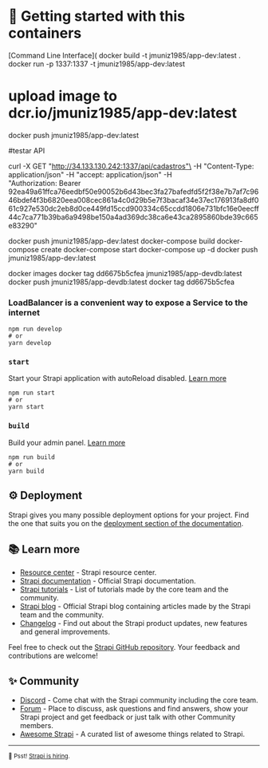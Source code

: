 # 🚀 Getting started with this containers

[Command Line Interface](
docker build -t jmuniz1985/app-dev:latest .
docker run -p 1337:1337 -t jmuniz1985/app-dev:latest
# upload image to dcr.io/jmuniz1985/app-dev:latest
docker push jmuniz1985/app-dev:latest 

#testar API

curl -X GET "http://34.133.130.242:1337/api/cadastros"\
 -H "Content-Type: application/json" -H "accept: application/json" -H \
 "Authorization: Bearer 92ea49a61ffca76eedbf50e90052b6d43bec3fa27bafedfd5f2f38e7b7af7c9646bdef4f3b6820eea008cec861a4c0d29b5e7f3bacaf34e37ec176913fa8df061c927e530dc2eb8d0ce449fd15ccd900334c65ccdd1806e731bfc16e0eecff44c7ca771b39ba6a9498be150a4ad369dc38ca6e43ca2895860bde39c665e83290"

docker push jmuniz1985/app-dev:latest
docker-compose build
docker-compose create 
docker-compose start
docker-compose up -d
docker push jmuniz1985/app-dev:latest

docker images
docker tag dd6675b5cfea jmuniz1985/app-devdb:latest
docker push jmuniz1985/app-devdb:latest
docker tag dd6675b5cfea  
 



### LoadBalancer is a convenient way to expose a Service to the internet 

```
npm run develop
# or
yarn develop
```

### `start`

Start your Strapi application with autoReload disabled. [Learn more](https://docs.strapi.io/developer-docs/latest/developer-resources/cli/CLI.html#strapi-start)

```
npm run start
# or
yarn start
```

### `build`

Build your admin panel. [Learn more](https://docs.strapi.io/developer-docs/latest/developer-resources/cli/CLI.html#strapi-build)

```
npm run build
# or
yarn build
```

## ⚙️ Deployment

Strapi gives you many possible deployment options for your project. Find the one that suits you on the [deployment section of the documentation](https://docs.strapi.io/developer-docs/latest/setup-deployment-guides/deployment.html).

## 📚 Learn more

- [Resource center](https://strapi.io/resource-center) - Strapi resource center.
- [Strapi documentation](https://docs.strapi.io) - Official Strapi documentation.
- [Strapi tutorials](https://strapi.io/tutorials) - List of tutorials made by the core team and the community.
- [Strapi blog](https://docs.strapi.io) - Official Strapi blog containing articles made by the Strapi team and the community.
- [Changelog](https://strapi.io/changelog) - Find out about the Strapi product updates, new features and general improvements.

Feel free to check out the [Strapi GitHub repository](https://github.com/strapi/strapi). Your feedback and contributions are welcome!

## ✨ Community

- [Discord](https://discord.strapi.io) - Come chat with the Strapi community including the core team.
- [Forum](https://forum.strapi.io/) - Place to discuss, ask questions and find answers, show your Strapi project and get feedback or just talk with other Community members.
- [Awesome Strapi](https://github.com/strapi/awesome-strapi) - A curated list of awesome things related to Strapi.

---

<sub>🤫 Psst! [Strapi is hiring](https://strapi.io/careers).</sub>

